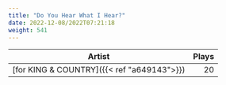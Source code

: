 ```yaml
---
title: "Do You Hear What I Hear?"
date: 2022-12-08/2022T07:21:18
weight: 541
---
```




 Artist | Plays 
----- | -----:
[for KING & COUNTRY]({{< ref "a649143">}}) | 20
